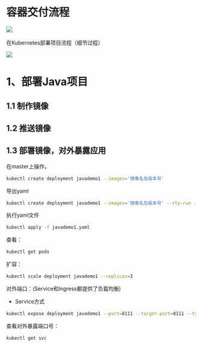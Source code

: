 # 容器交付流程



![](..\..\img\ci.png)



在Kubernetes部署项目流程（细节过程）

![](..\..\img\k8sci.png)

# 1、部署Java项目

## 1.1 制作镜像



## 1.2 推送镜像



## 1.3 部署镜像，对外暴露应用

在master上操作。

```bash
kubectl create deployment javademo1 --images='镜像名及版本号'
```

导出yaml

```bash
kubectl create deployment javademo1 --images='镜像名及版本号' --rty-run -o yaml > javademo1.yaml
```



执行yaml文件

```bash
kubectl apply -f javademo1.yaml
```

查看：

```bash
kubectl get pods
```

扩容：

```bash
kubectl scale deployment javademo1 --replicas=3
```



对外端口：(Service和Ingress都提供了负载均衡)

- Service方式

```bash
kubectl expose deployment javademo1 --port=8111 --target-port=8111 --type=NodePort
```

查看对外暴露端口号：

```bash
kubectl get svc
```





